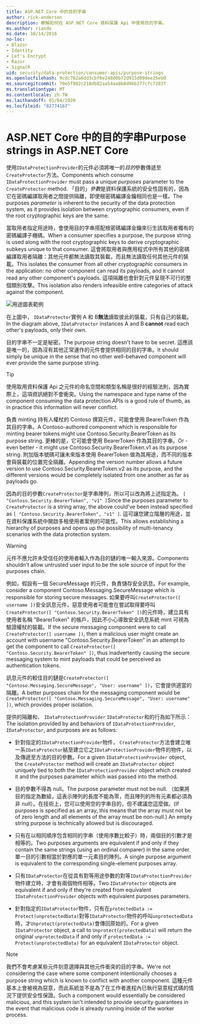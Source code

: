 ```yaml
---
title: ASP.NET Core 中的目的字串
author: rick-anderson
description: 瞭解如何在 ASP.NET Core 資料保護 Api 中使用目的字串。
ms.author: riande
ms.date: 10/14/2016
no-loc:
- Blazor
- Identity
- Let's Encrypt
- Razor
- SignalR
uid: security/data-protection/consumer-apis/purpose-strings
ms.openlocfilehash: 9cdc762a6dd3cbf6e248d0b72d915d09dee25eb0
ms.sourcegitcommit: 70e5f982c218db82aa54aa8b8d96b377cfc7283f
ms.translationtype: MT
ms.contentlocale: zh-TW
ms.lasthandoff: 05/04/2020
ms.locfileid: "82774167"
---
```

# <a name="purpose-strings-in-aspnet-core"></a><span data-ttu-id="bfb28-103">ASP.NET Core 中的目的字串</span><span class="sxs-lookup"><span data-stu-id="bfb28-103">Purpose strings in ASP.NET Core</span></span>

<a name="data-protection-consumer-apis-purposes"></a>

<span data-ttu-id="bfb28-104">使用`IDataProtectionProvider`的元件必須將唯一的*目的*參數傳遞至`CreateProtector`方法。</span><span class="sxs-lookup"><span data-stu-id="bfb28-104">Components which consume `IDataProtectionProvider` must pass a unique *purposes* parameter to the `CreateProtector` method.</span></span> <span data-ttu-id="bfb28-105">「目的」*參數*是資料保護系統的安全性固有的，因為它在密碼編譯取用者之間提供隔離，即使根密碼編譯金鑰相同也是一樣。</span><span class="sxs-lookup"><span data-stu-id="bfb28-105">The purposes *parameter* is inherent to the security of the data protection system, as it provides isolation between cryptographic consumers, even if the root cryptographic keys are the same.</span></span>

<span data-ttu-id="bfb28-106">當取用者指定用途時，會使用目的字串搭配根密碼編譯金鑰來衍生該取用者獨有的密碼編譯子機碼。</span><span class="sxs-lookup"><span data-stu-id="bfb28-106">When a consumer specifies a purpose, the purpose string is used along with the root cryptographic keys to derive cryptographic subkeys unique to that consumer.</span></span> <span data-ttu-id="bfb28-107">這會將取用者與應用程式中所有其他的密碼編譯取用者隔離：其他元件都無法讀取其裝載，而且無法讀取任何其他元件的裝載。</span><span class="sxs-lookup"><span data-stu-id="bfb28-107">This isolates the consumer from all other cryptographic consumers in the application: no other component can read its payloads, and it cannot read any other component's payloads.</span></span> <span data-ttu-id="bfb28-108">這項隔離也會針對元件呈現不可行的整個類別攻擊。</span><span class="sxs-lookup"><span data-stu-id="bfb28-108">This isolation also renders infeasible entire categories of attack against the component.</span></span>

![用途圖表範例](purpose-strings/_static/purposes.png)

<span data-ttu-id="bfb28-110">在上圖中， `IDataProtector`實例 A 和 B**無法**讀取彼此的裝載，只有自己的裝載。</span><span class="sxs-lookup"><span data-stu-id="bfb28-110">In the diagram above, `IDataProtector` instances A and B **cannot** read each other's payloads, only their own.</span></span>

<span data-ttu-id="bfb28-111">目的字串不一定是秘密。</span><span class="sxs-lookup"><span data-stu-id="bfb28-111">The purpose string doesn't have to be secret.</span></span> <span data-ttu-id="bfb28-112">這應該是唯一的，因為沒有其他正常運作的元件會提供相同的目的字串。</span><span class="sxs-lookup"><span data-stu-id="bfb28-112">It should simply be unique in the sense that no other well-behaved component will ever provide the same purpose string.</span></span>

>[!TIP]
> <span data-ttu-id="bfb28-113">使用取用資料保護 Api 之元件的命名空間和類型名稱是很好的經驗法則，因為實際上，這項資訊絕對不會衝突。</span><span class="sxs-lookup"><span data-stu-id="bfb28-113">Using the namespace and type name of the component consuming the data protection APIs is a good rule of thumb, as in practice this information will never conflict.</span></span>
>
><span data-ttu-id="bfb28-114">負責 minting 持有人權杖的 Contoso 撰寫元件，可能會使用 BearerToken 作為其目的字串。</span><span class="sxs-lookup"><span data-stu-id="bfb28-114">A Contoso-authored component which is responsible for minting bearer tokens might use Contoso.Security.BearerToken as its purpose string.</span></span> <span data-ttu-id="bfb28-115">更棒的是，它可能會使用 BearerToken 作為其目的字串。</span><span class="sxs-lookup"><span data-stu-id="bfb28-115">Or - even better - it might use Contoso.Security.BearerToken.v1 as its purpose string.</span></span> <span data-ttu-id="bfb28-116">附加版本號碼可讓未來版本使用 BearerToken 做為其用途，而不同的版本會與裝載的位置完全隔離。</span><span class="sxs-lookup"><span data-stu-id="bfb28-116">Appending the version number allows a future version to use Contoso.Security.BearerToken.v2 as its purpose, and the different versions would be completely isolated from one another as far as payloads go.</span></span>

<span data-ttu-id="bfb28-117">因為的目的參數`CreateProtector`是字串陣列，所以可以改為將上述指定為。 `[ "Contoso.Security.BearerToken", "v1" ]`</span><span class="sxs-lookup"><span data-stu-id="bfb28-117">Since the purposes parameter to `CreateProtector` is a string array, the above could've been instead specified as `[ "Contoso.Security.BearerToken", "v1" ]`.</span></span> <span data-ttu-id="bfb28-118">這可讓您建立階層的用途，並在資料保護系統中開啟多租使用者案例的可能性。</span><span class="sxs-lookup"><span data-stu-id="bfb28-118">This allows establishing a hierarchy of purposes and opens up the possibility of multi-tenancy scenarios with the data protection system.</span></span>

<a name="data-protection-contoso-purpose"></a>

>[!WARNING]
> <span data-ttu-id="bfb28-119">元件不應允許未受信任的使用者輸入作為目的鏈的唯一輸入來源。</span><span class="sxs-lookup"><span data-stu-id="bfb28-119">Components shouldn't allow untrusted user input to be the sole source of input for the purposes chain.</span></span>
>
><span data-ttu-id="bfb28-120">例如，假設有一個 SecureMessage 的元件，負責儲存安全訊息。</span><span class="sxs-lookup"><span data-stu-id="bfb28-120">For example, consider a component Contoso.Messaging.SecureMessage which is responsible for storing secure messages.</span></span> <span data-ttu-id="bfb28-121">如果要呼叫`CreateProtector([ username ])`安全訊息元件，惡意使用者可能會在嘗試取得要呼叫`CreateProtector([ "Contoso.Security.BearerToken" ])`的元件時，建立具有使用者名稱 "BearerToken" 的帳戶，因此不小心導致安全訊息系統 mint 可視為驗證權杖的裝載。</span><span class="sxs-lookup"><span data-stu-id="bfb28-121">If the secure messaging component were to call `CreateProtector([ username ])`, then a malicious user might create an account with username "Contoso.Security.BearerToken" in an attempt to get the component to call `CreateProtector([ "Contoso.Security.BearerToken" ])`, thus inadvertently causing the secure messaging system to mint payloads that could be perceived as authentication tokens.</span></span>
>
><span data-ttu-id="bfb28-122">訊息元件的較佳目的鏈是`CreateProtector([ "Contoso.Messaging.SecureMessage", "User: username" ])`，它會提供適當的隔離。</span><span class="sxs-lookup"><span data-stu-id="bfb28-122">A better purposes chain for the messaging component would be `CreateProtector([ "Contoso.Messaging.SecureMessage", "User: username" ])`, which provides proper isolation.</span></span>

<span data-ttu-id="bfb28-123">提供的隔離和、 `IDataProtectionProvider` `IDataProtector`和的行為如下所示：</span><span class="sxs-lookup"><span data-stu-id="bfb28-123">The isolation provided by and behaviors of `IDataProtectionProvider`, `IDataProtector`, and purposes are as follows:</span></span>

* <span data-ttu-id="bfb28-124">針對指定的`IDataProtectionProvider`物件， `CreateProtector`方法會建立唯一系`IDataProtector`結至建立它之`IDataProtectionProvider`物件的物件，以及傳遞至方法的目的參數。</span><span class="sxs-lookup"><span data-stu-id="bfb28-124">For a given `IDataProtectionProvider` object, the `CreateProtector` method will create an `IDataProtector` object uniquely tied to both the `IDataProtectionProvider` object which created it and the purposes parameter which was passed into the method.</span></span>

* <span data-ttu-id="bfb28-125">目的參數不得為 null。</span><span class="sxs-lookup"><span data-stu-id="bfb28-125">The purpose parameter must not be null.</span></span> <span data-ttu-id="bfb28-126">（如果將目的指定為數組，這表示陣列的長度不能為零，而且陣列的所有元素都必須為非 null）。在技術上，您可以使用空的字串目的，但不建議您這麼做。</span><span class="sxs-lookup"><span data-stu-id="bfb28-126">(If purposes is specified as an array, this means that the array must not be of zero length and all elements of the array must be non-null.) An empty string purpose is technically allowed but is discouraged.</span></span>

* <span data-ttu-id="bfb28-127">只有在以相同順序包含相同的字串（使用序數比較子）時，兩個目的引數才是相等的。</span><span class="sxs-lookup"><span data-stu-id="bfb28-127">Two purposes arguments are equivalent if and only if they contain the same strings (using an ordinal comparer) in the same order.</span></span> <span data-ttu-id="bfb28-128">單一目的引數相當於對應的單一元素目的陣列。</span><span class="sxs-lookup"><span data-stu-id="bfb28-128">A single purpose argument is equivalent to the corresponding single-element purposes array.</span></span>

* <span data-ttu-id="bfb28-129">只有`IDataProtector`在從具有對等用途參數的對等`IDataProtectionProvider`物件建立時，才會有兩個物件相等。</span><span class="sxs-lookup"><span data-stu-id="bfb28-129">Two `IDataProtector` objects are equivalent if and only if they're created from equivalent `IDataProtectionProvider` objects with equivalent purposes parameters.</span></span>

* <span data-ttu-id="bfb28-130">針對指定的`IDataProtector`物件，只有在`protectedData := Protect(unprotectedData)`對等`IDataProtector`物件的呼叫`unprotectedData`時，才`Unprotect(protectedData)`會傳回原始的。</span><span class="sxs-lookup"><span data-stu-id="bfb28-130">For a given `IDataProtector` object, a call to `Unprotect(protectedData)` will return the original `unprotectedData` if and only if `protectedData := Protect(unprotectedData)` for an equivalent `IDataProtector` object.</span></span>

> [!NOTE]
> <span data-ttu-id="bfb28-131">我們不會考慮某些元件刻意選擇與其他元件衝突的目的字串。</span><span class="sxs-lookup"><span data-stu-id="bfb28-131">We're not considering the case where some component intentionally chooses a purpose string which is known to conflict with another component.</span></span> <span data-ttu-id="bfb28-132">這種元件基本上會被視為惡意，而此系統並不是為了在工作者進程內已執行惡意程式碼的情況下提供安全性保證。</span><span class="sxs-lookup"><span data-stu-id="bfb28-132">Such a component would essentially be considered malicious, and this system isn't intended to provide security guarantees in the event that malicious code is already running inside of the worker process.</span></span>
